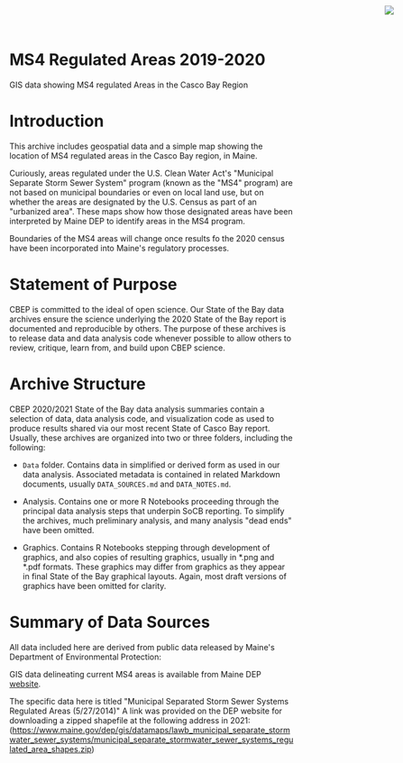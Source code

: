 # MS4 Regulated Areas 2019-2020

<img
    src="https://www.cascobayestuary.org/wp-content/uploads/2014/04/logo_sm.jpg"
    style="position:absolute;top:10px;right:50px;" />


GIS data showing MS4 regulated Areas in the Casco Bay Region

# Introduction
This archive includes geospatial data and a simple map showing the location
of MS4 regulated areas in the Casco Bay region, in Maine.

Curiously, areas regulated under the U.S. Clean Water Act's "Municipal 
Separate Storm Sewer System" program (known as the "MS4" program) are not 
based on municipal boundaries or even on local land use, but on whether the 
areas are designated by the U.S. Census as part of an "urbanized area". These
maps show how those designated areas have been interpreted by Maine DEP 
to identify areas in the MS4 program.

Boundaries of the MS4 areas will change once results fo the 2020 census have 
been incorporated into Maine's regulatory processes. 

# Statement of Purpose
CBEP is committed to the ideal of open science.  Our State of the Bay data
archives ensure the science underlying the 2020 State of the Bay report is
documented and reproducible by others. The purpose of these archives is to
release  data and data analysis code whenever possible to allow others to
review, critique, learn from, and build upon CBEP science.

# Archive Structure
CBEP 2020/2021 State of the Bay data analysis summaries contain a selection of 
data,  data analysis code, and visualization code as used to produce 
results shared via our most recent State of Casco Bay report. Usually, these
archives are organized into two or three folders, including the following:

- `Data`  folder.  Contains data in simplified or derived form as used in our
data  analysis.  Associated metadata is contained in related Markdown documents,
usually `DATA_SOURCES.md` and `DATA_NOTES.md`.

- Analysis.  Contains one or more R Notebooks proceeding through the principal
data analysis steps that underpin SoCB reporting. To simplify the archives,
much preliminary analysis, and many analysis "dead ends" have been omitted. 

- Graphics.  Contains R Notebooks stepping through development of graphics, and
also copies of resulting graphics, usually in \*.png and \*.pdf formats.  These
graphics may differ from graphics as they appear in final State of the Bay
graphical layouts. Again, most draft versions of graphics have been omitted for 
clarity.

# Summary of Data Sources
All data included here are derived from public data released by Maine's 
Department of Environmental Protection:

GIS data delineating current MS4 areas is available from Maine DEP
[website](https://www.maine.gov/dep/gis/datamaps/). 

The specific data here is titled "Municipal Separated Storm Sewer Systems 
Regulated Areas (5/27/2014)"
A link was provided on the DEP website for downloading a zipped shapefile at
the following address in 2021:
(https://www.maine.gov/dep/gis/datamaps/lawb_municipal_separate_stormwater_sewer_systems/municipal_separate_stormwater_sewer_systems_regulated_area_shapes.zip)
